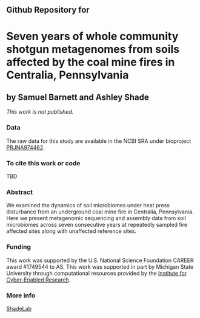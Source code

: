 ## Github Repository for
# Seven years of whole community shotgun metagenomes from soils affected by the coal mine fires in Centralia, Pennsylvania
## by Samuel Barnett and Ashley Shade
<i>This work is not published.</i>


### Data
The raw data for this study are available in the NCBI SRA under bioproject [PRJNA974462](https://www.ncbi.nlm.nih.gov/sra/?term=number).


### To cite this work or code
TBD

### Abstract
We examined the dynamics of soil microbiomes under heat press disturbance from an underground coal mine fire in Centralia, Pennsylvania. Here we present metagenomic sequencing and assembly data from soil microbiomes across seven consecutive years at repeatedly sampled fire affected sites along with unaffected reference sites.

### Funding
This work was supported by the U.S. National Science Foundation CAREER award #1749544 to AS. This work was supported in part by Michigan State University through computational resources provided by the [Institute for Cyber-Enabled Research](https://icer.msu.edu/).

### More info
[ShadeLab](http://ashley17061.wixsite.com/shadelab/home)
